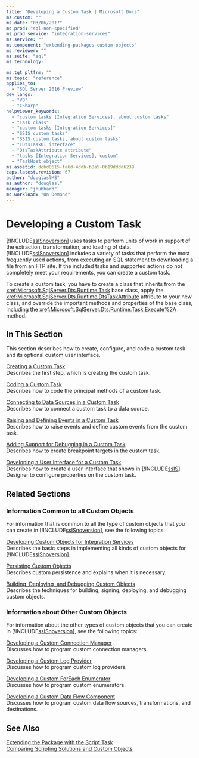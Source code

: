 ```yaml
---
title: "Developing a Custom Task | Microsoft Docs"
ms.custom: ""
ms.date: "03/06/2017"
ms.prod: "sql-non-specified"
ms.prod_service: "integration-services"
ms.service: ""
ms.component: "extending-packages-custom-objects"
ms.reviewer: ""
ms.suite: "sql"
ms.technology: 

ms.tgt_pltfrm: ""
ms.topic: "reference"
applies_to: 
  - "SQL Server 2016 Preview"
dev_langs: 
  - "VB"
  - "CSharp"
helpviewer_keywords: 
  - "custom tasks [Integration Services], about custom tasks"
  - "Task class"
  - "custom tasks [Integration Services]"
  - "SSIS custom tasks"
  - "SSIS custom tasks, about custom tasks"
  - "IDtsTaskUI interface"
  - "DtsTaskAttribute attribute"
  - "tasks [Integration Services], custom"
  - "TaskHost object"
ms.assetid: dcbd8615-fa6d-4ddb-b8a5-0b19dddd6239
caps.latest.revision: 67
author: "douglaslMS"
ms.author: "douglasl"
manager: "jhubbard"
ms.workload: "On Demand"
---
```

# Developing a Custom Task
  [!INCLUDE[ssISnoversion](../../../includes/ssisnoversion-md.md)] uses tasks to perform units of work in support of the extraction, transformation, and loading of data. [!INCLUDE[ssISnoversion](../../../includes/ssisnoversion-md.md)] includes a variety of tasks that perform the most frequently used actions, from executing an SQL statement to downloading a file from an FTP site. If the included tasks and supported actions do not completely meet your requirements, you can create a custom task.  
  
 To create a custom task, you have to create a class that inherits from the <xref:Microsoft.SqlServer.Dts.Runtime.Task> base class, apply the <xref:Microsoft.SqlServer.Dts.Runtime.DtsTaskAttribute> attribute to your new class, and override the important methods and properties of the base class, including the <xref:Microsoft.SqlServer.Dts.Runtime.Task.Execute%2A> method.  
  
## In This Section  
 This section describes how to create, configure, and code a custom task and its optional custom user interface.  
  
 [Creating a Custom Task](../../../integration-services/extending-packages-custom-objects/task/creating-a-custom-task.md)  
 Describes the first step, which is creating the custom task.  
  
 [Coding a Custom Task](../../../integration-services/extending-packages-custom-objects/task/coding-a-custom-task.md)  
 Describes how to code the principal methods of a custom task.  
  
 [Connecting to Data Sources in a Custom Task](../../../integration-services/extending-packages-custom-objects/task/connecting-to-data-sources-in-a-custom-task.md)  
 Describes how to connect a custom task to a data source.  
  
 [Raising and Defining Events in a Custom Task](../../../integration-services/extending-packages-custom-objects/task/raising-and-defining-events-in-a-custom-task.md)  
 Describes how to raise events and define custom events from the custom task.  
  
 [Adding Support for Debugging in a Custom Task](../../../integration-services/extending-packages-custom-objects/task/adding-support-for-debugging-in-a-custom-task.md)  
 Describes how to create breakpoint targets in the custom task.  
  
 [Developing a User Interface for a Custom Task](../../../integration-services/extending-packages-custom-objects/task/developing-a-user-interface-for-a-custom-task.md)  
 Describes how to create a user interface that shows in [!INCLUDE[ssIS](../../../includes/ssis-md.md)] Designer to configure properties on the custom task.  
  
## Related Sections  
  
### Information Common to all Custom Objects  
 For information that is common to all the type of custom objects that you can create in [!INCLUDE[ssISnoversion](../../../includes/ssisnoversion-md.md)], see the following topics:  
  
 [Developing Custom Objects for Integration Services](../../../integration-services/extending-packages-custom-objects/developing-custom-objects-for-integration-services.md)  
 Describes the basic steps in implementing all kinds of custom objects for [!INCLUDE[ssISnoversion](../../../includes/ssisnoversion-md.md)].  
  
 [Persisting Custom Objects](../../../integration-services/extending-packages-custom-objects/persisting-custom-objects.md)  
 Describes custom persistence and explains when it is necessary.  
  
 [Building, Deploying, and Debugging Custom Objects](../../../integration-services/extending-packages-custom-objects/building-deploying-and-debugging-custom-objects.md)  
 Describes the techniques for building, signing, deploying, and debugging custom objects.  
  
### Information about Other Custom Objects  
 For information about the other types of custom objects that you can create in [!INCLUDE[ssISnoversion](../../../includes/ssisnoversion-md.md)], see the following topics:  
  
 [Developing a Custom Connection Manager](../../../integration-services/extending-packages-custom-objects/connection-manager/developing-a-custom-connection-manager.md)  
 Discusses how to program custom connection managers.  
  
 [Developing a Custom Log Provider](../../../integration-services/extending-packages-custom-objects/log-provider/developing-a-custom-log-provider.md)  
 Discusses how to program custom log providers.  
  
 [Developing a Custom ForEach Enumerator](../../../integration-services/extending-packages-custom-objects/foreach-enumerator/developing-a-custom-foreach-enumerator.md)  
 Discusses how to program custom enumerators.  
  
 [Developing a Custom Data Flow Component](../../../integration-services/extending-packages-custom-objects/data-flow/developing-a-custom-data-flow-component.md)  
 Discusses how to program custom data flow sources, transformations, and destinations.  
  
## See Also  
 [Extending the Package with the Script Task](../../../integration-services/extending-packages-scripting/task/extending-the-package-with-the-script-task.md)   
 [Comparing Scripting Solutions and Custom Objects](../../../integration-services/extending-packages-scripting/comparing-scripting-solutions-and-custom-objects.md)  
  
  
